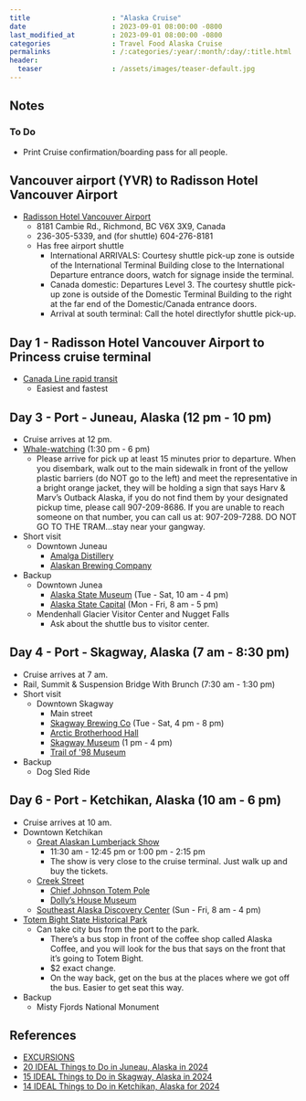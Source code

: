 ```yaml
---
title                    : "Alaska Cruise"
date                     : 2023-09-01 08:00:00 -0800
last_modified_at         : 2023-09-01 08:00:00 -0800
categories               : Travel Food Alaska Cruise
permalinks               : /:categories/:year/:month/:day/:title.html
header:
  teaser                 : /assets/images/teaser-default.jpg
---
```


## Notes

### To Do

- Print Cruise confirmation/boarding pass for all people.

## Vancouver airport (YVR) to Radisson Hotel Vancouver Airport

- [Radisson Hotel Vancouver Airport](https://www.choicehotels.com/british-columbia/richmond/radisson-hotels/cnc31?mc=llgoxxpx)
  - 8181 Cambie Rd., Richmond, BC V6X 3X9, Canada
  - 236-305-5339, and (for shuttle) 604-276-8181
  - Has free airport shuttle
    - International ARRIVALS: Courtesy shuttle pick-up zone is outside of the International Terminal Building close to the International Departure entrance doors, watch for signage inside the terminal.
    - Canada domestic: Departures Level 3. The courtesy shuttle pick-up zone is outside of the Domestic Terminal Building to the right at the far end of the Domestic/Canada entrance doors.
    - Arrival at south terminal: Call the hotel directlyfor shuttle pick-up.

## Day 1 - Radisson Hotel Vancouver Airport to Princess cruise terminal

- [Canada Line rapid transit](https://www.tripadvisor.com/ShowUserReviews-g181716-d182565-r492064859-Radisson_Hotel_Vancouver_Airport-Richmond_British_Columbia.html)
  - Easiest and fastest

## Day 3 - Port - Juneau, Alaska (12 pm - 10 pm)

- Cruise arrives at 12 pm.
- [Whale-watching](https://www.harvandmarvs-juneau-whale-watching.com/tours/outback-whale-watching-trips/) (1:30 pm - 6 pm)
  - Please arrive for pick up at least 15 minutes prior to departure. When you disembark, walk out to the main sidewalk in front of the yellow plastic barriers (do NOT go to the left) and meet the representative in a bright orange jacket, they will be holding a sign that says Harv & Marv’s Outback Alaska, if you do not find them by your designated pickup time, please call 907-209-8686. If you are unable to reach someone on that number, you can call us at: 907-209-7288. DO NOT GO TO THE TRAM…stay near your gangway.
- Short visit
  - Downtown Juneau
    - [Amalga Distillery](https://www.amalgadistillery.com/)
    - [Alaskan Brewing Company](https://www.alaskanbeer.com/)
- Backup
  - Downtown Junea
    - [Alaska State Museum](https://museums.alaska.gov/) (Tue - Sat, 10 am - 4 pm)
    - [Alaska State Capital](https://akleg.gov/pages/capitol.php) (Mon - Fri, 8 am - 5 pm)
  - Mendenhall Glacier Visitor Center and Nugget Falls
    - Ask about the shuttle bus to visitor center.

## Day 4 - Port - Skagway, Alaska (7 am - 8:30 pm)

- Cruise arrives at 7 am.
- Rail, Summit & Suspension Bridge With Brunch (7:30 am - 1:30 pm)
- Short visit
  - Downtown Skagway
    - Main street
    - [Skagway Brewing Co](https://www.skagwaybrewing.com/) (Tue - Sat, 4 pm - 8 pm)
    - [Arctic Brotherhood Hall](https://www.atlasobscura.com/places/arctic-brotherhood-hall)
    - [Skagway Museum](https://www.skagway.org/museum) (1 pm - 4 pm)
    - [Trail of '98 Museum](https://www.tripadvisor.com/Attraction_Review-g60877-d288269-Reviews-Trail_of_98_Museum-Skagway_Alaska.html)
- Backup
  - Dog Sled Ride

## Day 6 - Port - Ketchikan, Alaska (10 am - 6 pm)

- Cruise arrives at 10 am.
- Downtown Ketchikan
  - [Great Alaskan Lumberjack Show](https://alaskanlumberjackshow.com/)
    - 11:30 am - 12:45 pm   or  1:00 pm - 2:15 pm
    - The show is very close to the cruise terminal. Just walk up and buy the tickets.
  - [Creek Street](https://www.experienceketchikan.com/creek-street-ketchikan.html)
    - [Chief Johnson Totem Pole](https://ketchikanstories.com/ketchicon/chief-johnsons-totem-pole/totem-pole)
    - [Dolly’s House Museum](https://www.alaska.org/detail/dollys-house-museum)
  - [Southeast Alaska Discovery Center](https://www.fs.usda.gov/recarea/tongass/recarea/?recid=78948) (Sun - Fri, 8 am - 4 pm)
- [Totem Bight State Historical Park](https://www.travelalaska.com/Destinations/Parks-Public-Lands/Totem-Bight-State-Historical-Park)
  - Can take city bus from the port to the park.
    - There’s a bus stop in front of the coffee shop called Alaska Coffee, and you will look for the bus that says on the front that it’s going to Totem Bight.
    - $2 exact change.
    - On the way back, get on the bus at the places where we got off the bus. Easier to get seat this way.
- Backup
  - Misty Fjords National Monument

## References

- [EXCURSIONS](https://www.princess.com/cruise-search/details/?voyageCode=A433)
- [20 IDEAL Things to Do in Juneau, Alaska in 2024](https://www.cruisehive.com/best-ways-to-enjoy-juneau-alaska-during-a-cruise/25345)
- [15 IDEAL Things to Do in Skagway, Alaska in 2024](https://www.cruisehive.com/15-ideal-things-to-do-in-skagway-alaska/55307)
- [14 IDEAL Things to Do in Ketchikan, Alaska for 2024](https://www.cruisehive.com/things-to-know-about-ketchikan-alaska-before-your-cruise/25278)
